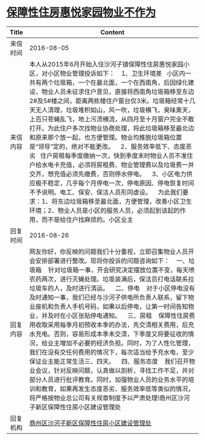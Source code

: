 # <a href="http://www.shangluo.gov.cn/zmhd/ldxxxx.jsp?urltype=leadermail.LeaderMailContentUrl&wbtreeid=1112&leadermailid=3762">保障性住房惠悦家园物业不作为</a>
| Title |                                                                                                                                                                                                                                                      Content                                                                                                                                                                                                                                                       |
|:-----:|--------------------------------------------------------------------------------------------------------------------------------------------------------------------------------------------------------------------------------------------------------------------------------------------------------------------------------------------------------------------------------------------------------------------------------------------------------------------------------------------------------------------|
| 来信时间  | 2016-08-05                                                                                                                                                                                                                                                                                                                                                                                                                                                                                                         |
| 来信内容  | 本人从2015年6月开始入住沙河子镇保障性住房惠悦家园小区，对小区物业管理投诉如下：    1、卫生环境差   小区内一共有两个垃圾箱，一个在最北面，一个在西南角，后因绿化建设，物业人员未征求住户意见，直接将西南角垃圾箱移至东边2#及5#楼之间，距离两栋楼住户窗台仅3米。垃圾箱经常十几天无人清理，垃圾堆积如山，风一吹，垃圾横飞，臭味熏天，上百只苍蝇乱飞，地上污渍横流，从四月至十月窗户完全不敢打开。为此住户多次找物业协商处理，将此垃圾箱移至最北边和原来那个放一起，也方便管理。物业均推脱垃圾箱位置是“领导”定的，绝对不能更改。    2、服务效率低下、态度恶劣   住户房租每季度缴纳一次，快到季度末时物业人员不准住户给水电卡充值，必须将房租费、物业管理费以及垃圾费一并交齐，想充值必须先缴费，否则停水停电。    3、小区电力供应极不稳定，几乎每个月停电一次，停电原因、停电恢复时间不予说明。电工、保安、保洁人员形同虚设。    为此我们要求：1、将东边垃圾箱移至最北面，方便管理，改善小区卫生环境；2、物业人员是小区的服务人员，必须起到该起的作用，而不是给住户找麻烦的。小区业主       |
| 回复时间  | 2016-08-26                                                                                                                                                                                                                                                                                                                                                                                                                                                                                                         |
| 回复内容  | 网友你好，你反映的问题我们十分重视，立即召集物业人员开会安排部署进行整改。现将你投诉的问题咨询如下：    一、垃圾箱    针对垃圾箱一事，开会研究决定摆放位置不变，每天喷农药两次，进行灭蝇处理。垃圾装满后，保洁员打电话联系拉垃圾车的人，及时进行清运。    二、停电    对于小区停电没有及时通知一事，我们已经与沙河子供电所负责人联系，留下物业座机和负责人手机号码，如果以后停电，让第一时间告知物业，并及时在小区张贴停电通知。    三、房租    保障性住房费用收取采用每季月初预收本季的办法，先交清相关费用，后充水充电。否则，容易形成本季未交清，下季度又将要征收的情况，给业主增加不必要的经济负担。同时，为了人性化管理，我们在没有交任何费用的情况下，每次适当给予充水电，至少保证业主能正常生活三、四天。    四、服务态度    我们召开物业会议，针对反映问题，认真做以剖析，寻找工作不足，并对部分人员进行批评教育。同时，加强物业人员的业务水平的培训和教育，如果再发生态度恶劣、服务效率低等类似的情况，将严格按物业总公司有关规章制度予以严肃处理!商州区沙河子新区保障性住房小区建设管理处 |
| 回复机构  | <a href="../../categories/agencies/商州区沙河子新区保障性住房小区建设管理处.md">商州区沙河子新区保障性住房小区建设管理处</a>                                                                                                                                                                                                                                                                                                                                                                                                                               |